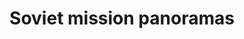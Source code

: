 ---
description: List of all the Soviet missions.
featured_image: Soviet_01_Bleed_Red_Panorama.webp

title: Soviet mission panoramas
menus: "main"

sort_by: Name # Exif.Date
sort_order: asc
#type: gallery
params:
  theme: dark
---